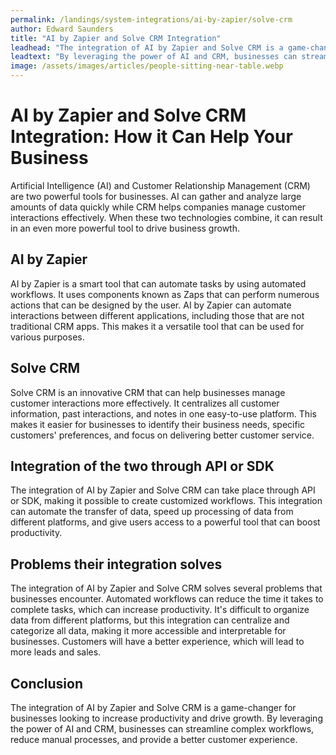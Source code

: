 ```yaml
---
permalink: /landings/system-integrations/ai-by-zapier/solve-crm
author: Edward Saunders
title: "AI by Zapier and Solve CRM Integration"
leadhead: "The integration of AI by Zapier and Solve CRM is a game-changer for businesses looking to increase productivity and drive growth"
leadtext: "By leveraging the power of AI and CRM, businesses can streamline complex workflows, reduce manual processes, and provide a better customer experience."
image: /assets/images/articles/people-sitting-near-table.webp
---
```

<div class="arttext">	<h1>AI by Zapier and Solve CRM Integration: How it Can Help Your Business</h1>
	<p>Artificial Intelligence (AI) and Customer Relationship Management (CRM) are two powerful tools for businesses. AI can gather and analyze large amounts of data quickly while CRM helps companies manage customer interactions effectively. When these two technologies combine, it can result in an even more powerful tool to drive business growth.</p>
	<h2>AI by Zapier</h2>
	<p>AI by Zapier is a smart tool that can automate tasks by using automated workflows. It uses components known as Zaps that can perform numerous actions that can be designed by the user. AI by Zapier can automate interactions between different applications, including those that are not traditional CRM apps. This makes it a versatile tool that can be used for various purposes.</p>
	<h2>Solve CRM</h2>
	<p>Solve CRM is an innovative CRM that can help businesses manage customer interactions more effectively. It centralizes all customer information, past interactions, and notes in one easy-to-use platform. This makes it easier for businesses to identify their business needs, specific customers' preferences, and focus on delivering better customer service. </p>
	<h2>Integration of the two through API or SDK</h2>
	<p>The integration of AI by Zapier and Solve CRM can take place through API or SDK, making it possible to create customized workflows. This integration can automate the transfer of data, speed up processing of data from different platforms, and give users access to a powerful tool that can boost productivity.</p>
	<h2>Problems their integration solves</h2>
	<p>The integration of AI by Zapier and Solve CRM solves several problems that businesses encounter. Automated workflows can reduce the time it takes to complete tasks, which can increase productivity. It's difficult to organize data from different platforms, but this integration can centralize and categorize all data, making it more accessible and interpretable for businesses. Customers will have a better experience, which will lead to more leads and sales.</p>
	<h2>Conclusion</h2>
	<p>The integration of AI by Zapier and Solve CRM is a game-changer for businesses looking to increase productivity and drive growth. By leveraging the power of AI and CRM, businesses can streamline complex workflows, reduce manual processes, and provide a better customer experience.</p>
</div>